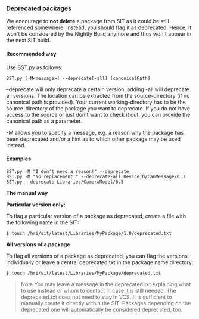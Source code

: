 ###  Deprecated packages

We encourage to **not delete** a package from SIT as it could be still referenced somewhere. Instead, you should flag it 
as deprecated. Hence, it won't be considered by the Nightly Build anymore and thus won't appear in the next SIT build.

#### Recommended way

Use BST.py as follows:

    BST.py [-M<message>] --deprecate[-all] [canonicalPath]

–deprecate will only deprecate a certain version, adding -all will deprecate all versions. The location can be extracted 
from the source-directory (if no canonical path is provided). Your current working-directory has to be the source-directory
 of the package you want to deprecate. If you do not have access to the source or just don't want to check it out, you
 can provide the canonical path as a parameter.

-M allows you to specify a message, e.g. a reason why the package has been deprecated and/or a hint as to which other 
package may be used instead.

####  Examples

    BST.py -M "I don't need a reason!" --deprecate
    BST.py -M "No replacement!" --deprecate-all DeviceIO/CanMessage/0.3
    BST.py --deprecate Libraries/CameraModel/0.5

**The manual way**

**Particular version only:**

To flag a particular version of a package as deprecated, create a file with the following name in the SIT:

    $ touch /hri/sit/latest/Libraries/MyPackage/1.0/deprecated.txt
    
**All versions of a package**

To flag all versions of a package as deprecated, you can flag the versions individually or leave a central deprecated.txt 
in the package name directory:

    $ touch /hri/sit/latest/Libraries/MyPackage/deprecated.txt

> Note
>   You may leave a message in the deprecated.txt explaining what to use instead or whom to contact in case it is still needed.
>   The deprecated.txt does not need to stay in VCS. It is sufficient to manually create it directly within the SIT.
>   Packages depending on the deprecated one will automatically be considered deprecated, too. 

